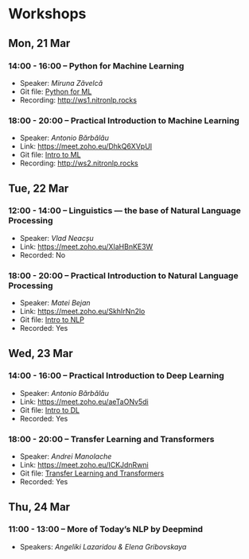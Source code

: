 # Workshops

## Mon, 21 Mar

### 14:00 - 16:00 – Python for Machine Learning

* Speaker: _Miruna Zăvelcă_
* Git file: [Python for ML](Python%20for%20ML/)
* Recording: http://ws1.nitronlp.rocks

### 18:00 - 20:00 – Practical Introduction to Machine Learning

* Speaker: _Antonio Bărbălău_
* Link: https://meet.zoho.eu/DhkQ6XVpUI
* Git file: [Intro to ML](Intro%20to%20ML/)
* Recording: http://ws2.nitronlp.rocks

## Tue, 22 Mar

### 12:00 - 14:00 – Linguistics — the base of Natural Language Processing

* Speaker: _Vlad Neacșu_
* Link: https://meet.zoho.eu/XIaHBnKE3W
* Recorded: No

### 18:00 - 20:00 – Practical Introduction to Natural Language Processing

* Speaker: _Matei Bejan_
* Link: https://meet.zoho.eu/SkhIrNn2lo
* Git file: [Intro to NLP](Intro%20to%20NLP/)
* Recorded: Yes

## Wed, 23 Mar

### 14:00 - 16:00 – Practical Introduction to Deep Learning

* Speaker: _Antonio Bărbălău_
* Link: https://meet.zoho.eu/aeTaONv5di
* Git file: [Intro to DL](Intro%20to%20DL/)
* Recorded: Yes

### 18:00 - 20:00 – Transfer Learning and Transformers

* Speaker: _Andrei Manolache_
* Link: https://meet.zoho.eu/ICKJdnRwni
* Git file: [Transfer Learning and Transformers](Transfer%20Learning%20and%20Transformers/)
* Recorded: Yes

## Thu, 24 Mar

### 11:00 - 13:00 – More of Today’s NLP by Deepmind

* Speakers: _Angeliki Lazaridou & Elena Gribovskaya_
